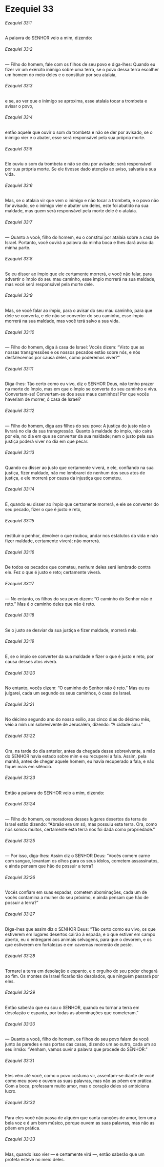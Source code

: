 # Ezequiel 33

###### Ezequiel 33:1

A palavra do SENHOR veio a mim, dizendo:

###### Ezequiel 33:2

— Filho do homem, fale com os filhos de seu povo e diga-lhes: Quando eu fizer vir um exército inimigo sobre uma terra, se o povo dessa terra escolher um homem do meio deles e o constituir por seu atalaia,

###### Ezequiel 33:3

e se, ao ver que o inimigo se aproxima, esse atalaia tocar a trombeta e avisar o povo,

###### Ezequiel 33:4

então aquele que ouvir o som da trombeta e não se der por avisado, se o inimigo vier e o abater, esse será responsável pela sua própria morte.

###### Ezequiel 33:5

Ele ouviu o som da trombeta e não se deu por avisado; será responsável por sua própria morte. Se ele tivesse dado atenção ao aviso, salvaria a sua vida.

###### Ezequiel 33:6

Mas, se o atalaia vir que vem o inimigo e não tocar a trombeta, e o povo não for avisado, se o inimigo vier e abater um deles, este foi abatido na sua maldade, mas quem será responsável pela morte dele é o atalaia.

###### Ezequiel 33:7

— Quanto a você, filho do homem, eu o constituí por atalaia sobre a casa de Israel. Portanto, você ouvirá a palavra da minha boca e lhes dará aviso da minha parte.

###### Ezequiel 33:8

Se eu disser ao ímpio que ele certamente morrerá, e você não falar, para advertir o ímpio do seu mau caminho, esse ímpio morrerá na sua maldade, mas você será responsável pela morte dele.

###### Ezequiel 33:9

Mas, se você falar ao ímpio, para o avisar do seu mau caminho, para que dele se converta, e ele não se converter do seu caminho, esse ímpio morrerá na sua maldade, mas você terá salvo a sua vida.

###### Ezequiel 33:10

— Filho do homem, diga à casa de Israel: Vocês dizem: “Visto que as nossas transgressões e os nossos pecados estão sobre nós, e nós desfalecemos por causa deles, como poderemos viver?”

###### Ezequiel 33:11

Diga-lhes: Tão certo como eu vivo, diz o SENHOR Deus, não tenho prazer na morte do ímpio, mas em que o ímpio se converta do seu caminho e viva. Convertam-se! Convertam-se dos seus maus caminhos! Por que vocês haveriam de morrer, ó casa de Israel?

###### Ezequiel 33:12

— Filho do homem, diga aos filhos do seu povo: A justiça do justo não o livrará no dia da sua transgressão. Quanto à maldade do ímpio, não cairá por ela, no dia em que se converter da sua maldade; nem o justo pela sua justiça poderá viver no dia em que pecar.

###### Ezequiel 33:13

Quando eu disser ao justo que certamente viverá, e ele, confiando na sua justiça, fizer maldade, não me lembrarei de nenhum dos seus atos de justiça, e ele morrerá por causa da injustiça que cometeu.

###### Ezequiel 33:14

E, quando eu disser ao ímpio que certamente morrerá, e ele se converter do seu pecado, fizer o que é justo e reto,

###### Ezequiel 33:15

restituir o penhor, devolver o que roubou, andar nos estatutos da vida e não fizer maldade, certamente viverá; não morrerá.

###### Ezequiel 33:16

De todos os pecados que cometeu, nenhum deles será lembrado contra ele. Fez o que é justo e reto; certamente viverá.

###### Ezequiel 33:17

— No entanto, os filhos do seu povo dizem: “O caminho do Senhor não é reto.” Mas é o caminho deles que não é reto.

###### Ezequiel 33:18

Se o justo se desviar da sua justiça e fizer maldade, morrerá nela.

###### Ezequiel 33:19

E, se o ímpio se converter da sua maldade e fizer o que é justo e reto, por causa desses atos viverá.

###### Ezequiel 33:20

No entanto, vocês dizem: “O caminho do Senhor não é reto.” Mas eu os julgarei, cada um segundo os seus caminhos, ó casa de Israel.

###### Ezequiel 33:21

No décimo segundo ano do nosso exílio, aos cinco dias do décimo mês, veio a mim um sobrevivente de Jerusalém, dizendo: “A cidade caiu.”

###### Ezequiel 33:22

Ora, na tarde do dia anterior, antes da chegada desse sobrevivente, a mão do SENHOR havia estado sobre mim e eu recuperei a fala. Assim, pela manhã, antes de chegar aquele homem, eu havia recuperado a fala, e não fiquei mais em silêncio.

###### Ezequiel 33:23

Então a palavra do SENHOR veio a mim, dizendo:

###### Ezequiel 33:24

— Filho do homem, os moradores desses lugares desertos da terra de Israel estão dizendo: “Abraão era um só, mas possuiu esta terra. Ora, como nós somos muitos, certamente esta terra nos foi dada como propriedade.”

###### Ezequiel 33:25

— Por isso, diga-lhes: Assim diz o SENHOR Deus: “Vocês comem carne com sangue, levantam os olhos para os seus ídolos, cometem assassinatos, e ainda pensam que hão de possuir a terra?

###### Ezequiel 33:26

Vocês confiam em suas espadas, cometem abominações, cada um de vocês contamina a mulher do seu próximo, e ainda pensam que hão de possuir a terra?”

###### Ezequiel 33:27

Diga-lhes que assim diz o SENHOR Deus: “Tão certo como eu vivo, os que estiverem em lugares desertos cairão à espada, e o que estiver em campo aberto, eu o entregarei aos animais selvagens, para que o devorem, e os que estiverem em fortalezas e em cavernas morrerão de peste.

###### Ezequiel 33:28

Tornarei a terra em desolação e espanto, e o orgulho do seu poder chegará ao fim. Os montes de Israel ficarão tão desolados, que ninguém passará por eles.

###### Ezequiel 33:29

Então saberão que eu sou o SENHOR, quando eu tornar a terra em desolação e espanto, por todas as abominações que cometeram.”

###### Ezequiel 33:30

— Quanto a você, filho do homem, os filhos do seu povo falam de você junto às paredes e nas portas das casas, dizendo um ao outro, cada um ao seu irmão: “Venham, vamos ouvir a palavra que procede do SENHOR.”

###### Ezequiel 33:31

Eles vêm até você, como o povo costuma vir, assentam-se diante de você como meu povo e ouvem as suas palavras, mas não as põem em prática. Com a boca, professam muito amor, mas o coração deles só ambiciona lucro.

###### Ezequiel 33:32

Para eles você não passa de alguém que canta canções de amor, tem uma bela voz e é um bom músico, porque ouvem as suas palavras, mas não as põem em prática.

###### Ezequiel 33:33

Mas, quando isso vier — e certamente virá —, então saberão que um profeta esteve no meio deles.

